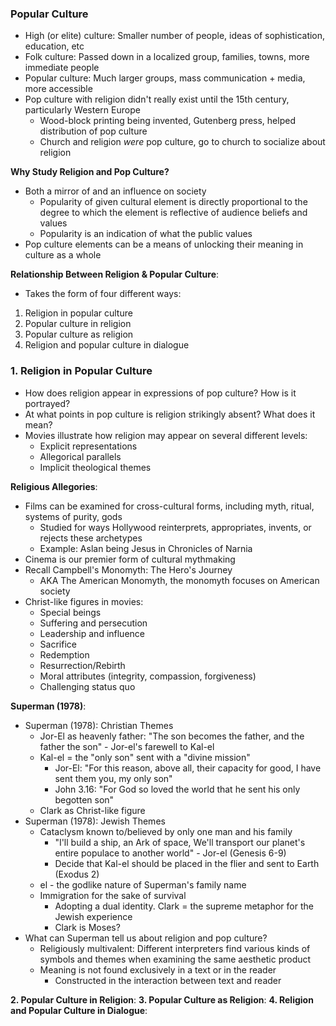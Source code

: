 ### Popular Culture
 - High (or elite) culture: Smaller number of people, ideas of sophistication, education, etc
 - Folk culture: Passed down in a localized group, families, towns, more immediate people
 - Popular culture: Much larger groups, mass communication + media, more accessible
 - Pop culture with religion didn't really exist until the 15th century, particularly Western Europe
	 - Wood-block printing being invented, Gutenberg press, helped distribution of pop culture
	 - Church and religion *were* pop culture, go to church to socialize about religion

**Why Study Religion and Pop Culture?**
 - Both a mirror of and an influence on society
	 - Popularity of given cultural element is directly proportional to the degree to which the element is reflective of audience beliefs and values
	 - Popularity is an indication of what the public values
 - Pop culture elements can be a means of unlocking their meaning in culture as a whole

**Relationship Between Religion & Popular Culture**:
 - Takes the form of four different ways:
1. Religion in popular culture
2. Popular culture in religion
3. Popular culture as religion
4. Religion and popular culture in dialogue
### 1. Religion in Popular Culture
 - How does religion appear in expressions of pop culture? How is it portrayed?
 - At what points in pop culture is religion strikingly absent? What does it mean?
 - Movies illustrate how religion may appear on several different levels:
	 - Explicit representations
	 - Allegorical parallels
	 - Implicit theological themes

**Religious Allegories**:
 - Films can be examined for cross-cultural forms, including myth, ritual, systems of purity, gods
	 - Studied for ways Hollywood reinterprets, appropriates, invents, or rejects these archetypes
	 - Example: Aslan being Jesus in Chronicles of Narnia
 - Cinema is our premier form of cultural mythmaking
 - Recall Campbell's Monomyth: The Hero's Journey
	 - AKA The American Monomyth, the monomyth focuses on American society
 - Christ-like figures in movies:
	 - Special beings
	 - Suffering and persecution
	 - Leadership and influence
	 - Sacrifice
	 - Redemption
	 - Resurrection/Rebirth
	 - Moral attributes (integrity, compassion, forgiveness)
	 - Challenging status quo

**Superman (1978)**:
 - Superman (1978): Christian Themes
	 - Jor-El as heavenly father: "The son becomes the father, and the father the son" - Jor-el's farewell to Kal-el
	 - Kal-el = the "only son" sent with a "divine mission"
		 - Jor-El: "For this reason, above all, their capacity for good, I have sent them you, my only son"
		 - John 3.16: "For God so loved the world that he sent his only begotten son"
	 - Clark as Christ-like figure
 - Superman (1978): Jewish Themes
	 - Cataclysm known to/believed by only one man and his family
		 - "I'll build a ship, an Ark of space, We'll transport our planet's entire populace to another world" - Jor-el (Genesis 6-9)
		 - Decide that Kal-el should be placed in the flier and sent to Earth (Exodus 2)
	 - el - the godlike nature of Superman's family name
	 - Immigration for the sake of survival
		 - Adopting a dual identity. Clark = the supreme metaphor for the Jewish experience
		 - Clark is Moses?
 - What can Superman tell us about religion and pop culture?
	 - Religiously multivalent: Different interpreters find various kinds of symbols and themes when examining the same aesthetic product
	 - Meaning is not found exclusively in a text or in the reader
		 - Constructed in the interaction between text and reader

**2. Popular Culture in Religion**:
**3. Popular Culture as Religion**:
**4. Religion and Popular Culture in Dialogue**:
